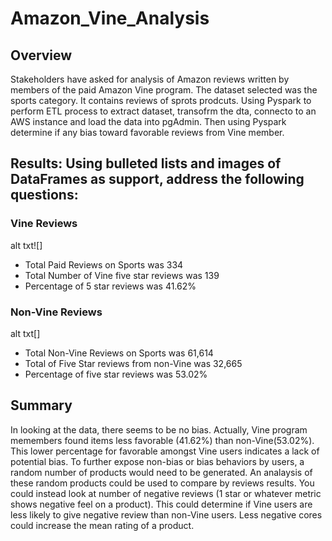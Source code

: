 # Amazon_Vine_Analysis
## Overview 
Stakeholders have asked for analysis of Amazon reviews written by members of the paid Amazon Vine program.  The dataset selected was the sports category.  It contains reviews of sprots prodcuts.  Using Pyspark to perform ETL process to extract dataset, transofrm the dta, connecto to an AWS instance and load the data into pgAdmin.  Then using Pyspark determine if any bias toward favorable reviews from Vine member.  
## Results: Using bulleted lists and images of DataFrames as support, address the following questions:
### Vine Reviews
alt txt![]

* Total Paid Reviews on Sports was 334
* Total Number of Vine five star reviews was 139
* Percentage of 5 star reviews was 41.62%

### Non-Vine Reviews
alt txt[]

* Total Non-Vine Reviews on Sports was 61,614
* Total of Five Star reviews from non-Vine was 32,665
* Percentage of five star reviews was 53.02%


## Summary
In looking at the data, there seems to be no bias.  Actually, Vine program memembers found items less favorable (41.62%) than non-Vine(53.02%).  This lower percentage for favorable amongst Vine users indicates a lack of potential bias.  To further expose non-bias or bias behaviors by users, a random number of products would need to be generated.  An analaysis of these random products could be used to compare by reviews results.  You could instead look at number of negative reviews (1 star or whatever metric shows negative feel on a product).  This could determine if Vine users are less likely to give negative review than non-Vine users.  Less negative cores could increase the mean rating of  a product. 
